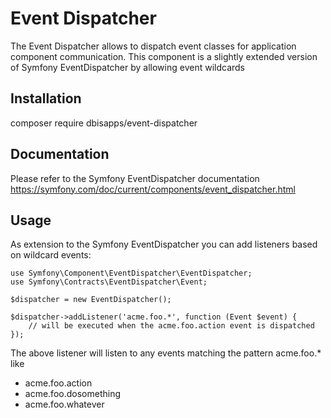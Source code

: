 # Event Dispatcher

The Event Dispatcher allows to dispatch event classes for application component communication.
This component is a slightly extended version of Symfony EventDispatcher by allowing event wildcards 


## Installation
composer require dbisapps/event-dispatcher


## Documentation
Please refer to the Symfony EventDispatcher documentation
https://symfony.com/doc/current/components/event_dispatcher.html



## Usage
As extension to the Symfony EventDispatcher you can add listeners based on wildcard events:

	use Symfony\Component\EventDispatcher\EventDispatcher;
	use Symfony\Contracts\EventDispatcher\Event;

	$dispatcher = new EventDispatcher();

	$dispatcher->addListener('acme.foo.*', function (Event $event) {
	    // will be executed when the acme.foo.action event is dispatched
	});

The above listener will listen to any events matching the pattern acme.foo.* like
- acme.foo.action
- acme.foo.dosomething
- acme.foo.whatever


